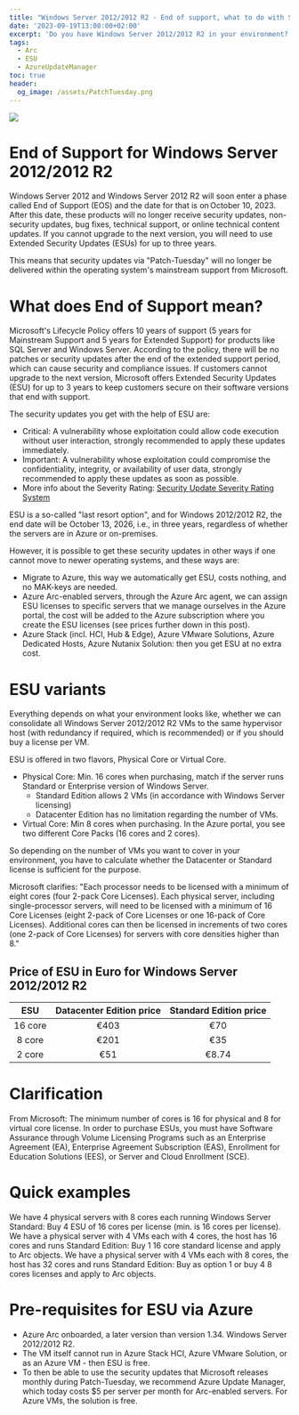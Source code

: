 ```yaml
---
title: "Windows Server 2012/2012 R2 - End of support, what to do with Security Updates?"
date: '2023-09-19T13:00:00+02:00'
excerpt: 'Do you have Windows Server 2012/2012 R2 in your environment? If so, you need to read this post to understand what to do with security updates after the end of support date.'
tags: 
  - Arc
  - ESU
  - AzureUpdateManager
toc: true
header:
  og_image: /assets/PatchTuesday.png
---
```


![](/assets/PatchTuesday.png)

# End of Support for Windows Server 2012/2012 R2

Windows Server 2012 and Windows Server 2012 R2 will soon enter a phase called End of Support (EOS) and the date for that is on October 10, 2023. After this date, these products will no longer receive security updates, non-security updates, bug fixes, technical support, or online technical content updates. If you cannot upgrade to the next version, you will need to use Extended Security Updates (ESUs) for up to three years.

This means that security updates via "Patch-Tuesday" will no longer be delivered within the operating system's mainstream support from Microsoft.

# What does End of Support mean?

Microsoft's Lifecycle Policy offers 10 years of support (5 years for Mainstream Support and 5 years for Extended Support) for products like SQL Server and Windows Server. According to the policy, there will be no patches or security updates after the end of the extended support period, which can cause security and compliance issues. If customers cannot upgrade to the next version, Microsoft offers Extended Security Updates (ESU) for up to 3 years to keep customers secure on their software versions that end with support.

The security updates you get with the help of ESU are:
- Critical: A vulnerability whose exploitation could allow code execution without user interaction, strongly recommended to apply these updates immediately.
- Important: A vulnerability whose exploitation could compromise the confidentiality, integrity, or availability of user data, strongly recommended to apply these updates as soon as possible.
- More info about the Severity Rating: [Security Update Severity Rating System](https://www.microsoft.com/en-us/msrc/security-update-severity-rating-system)

ESU is a so-called "last resort option", and for Windows 2012/2012 R2, the end date will be October 13, 2026, i.e., in three years, regardless of whether the servers are in Azure or on-premises.

However, it is possible to get these security updates in other ways if one cannot move to newer operating systems, and these ways are:

- Migrate to Azure, this way we automatically get ESU, costs nothing, and no MAK-keys are needed.
- Azure Arc-enabled servers, through the Azure Arc agent, we can assign ESU licenses to specific servers that we manage ourselves in the Azure portal, the cost will be added to the Azure subscription where you create the ESU licenses (see prices further down in this post).
- Azure Stack (incl. HCI, Hub & Edge), Azure VMware Solutions, Azure Dedicated Hosts, Azure Nutanix Solution: then you get ESU at no extra cost.

# ESU variants

Everything depends on what your environment looks like, whether we can consolidate all Windows Server 2012/2012 R2 VMs to the same hypervisor host (with redundancy if required, which is recommended) or if you should buy a license per VM.

ESU is offered in two flavors, Physical Core or Virtual Core.
- Physical Core: Min. 16 cores when purchasing, match if the server runs Standard or Enterprise version of Windows Server.
  - Standard Edition allows 2 VMs (in accordance with Windows Server licensing)
  - Datacenter Edition has no limitation regarding the number of VMs.
- Virtual Core: Min 8 cores when purchasing. In the Azure portal, you see two different Core Packs (16 cores and 2 cores).

So depending on the number of VMs you want to cover in your environment, you have to calculate whether the Datacenter or Standard license is sufficient for the purpose.

Microsoft clarifies: "Each processor needs to be licensed with a minimum of eight cores (four 2-pack Core Licenses). Each physical server, including single-processor servers, will need to be licensed with a minimum of 16 Core Licenses (eight 2-pack of Core Licenses or one 16-pack of Core Licenses). Additional cores can then be licensed in increments of two cores (one 2-pack of Core Licenses) for servers with core densities higher than 8."

## Price of ESU in Euro for Windows Server 2012/2012 R2

| ESU     | Datacenter Edition price | Standard Edition price |
| :----:  | :----: | :----: |
| 16 core | €403   | €70    |
| 8 core  | €201   | €35    |
| 2 core  | €51    | €8.74  |

# Clarification

From Microsoft:
The minimum number of cores is 16 for physical and 8 for virtual core license.
In order to purchase ESUs, you must have Software Assurance through Volume Licensing Programs such as an Enterprise Agreement (EA), Enterprise Agreement Subscription (EAS), Enrollment for Education Solutions (EES), or Server and Cloud Enrollment (SCE).

# Quick examples

We have 4 physical servers with 8 cores each running Windows Server Standard: Buy 4 ESU of 16 cores per license (min. is 16 cores per license).
We have a physical server with 4 VMs each with 4 cores, the host has 16 cores and runs Standard Edition: Buy 1 16 core standard license and apply to Arc objects.
We have a physical server with 4 VMs each with 8 cores, the host has 32 cores and runs Standard Edition: Buy as option 1 or buy 4 8 cores licenses and apply to Arc objects.

# Pre-requisites for ESU via Azure

- Azure Arc onboarded, a later version than version 1.34.
Windows Server 2012/2012 R2.
- The VM itself cannot run in Azure Stack HCI, Azure VMware Solution, or as an Azure VM - then ESU is free.
- To then be able to use the security updates that Microsoft releases monthly during Patch-Tuesday, we recommend Azure Update Manager, which today costs $5 per server per month for Arc-enabled servers. For Azure VMs, the solution is free.